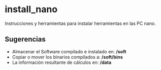 # install_nano
Instrucciones y herramientas para instalar herramientas en las PC nano. 

## Sugerencias
- Almacenar el Software compilado e instalado en: **/soft**
- Copiar o mover los binarios compilados a:       **/soft/bins**
- La información resultante de cálculos en:       **/data**
